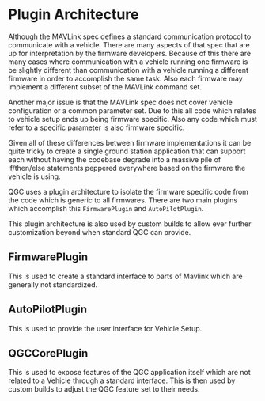 # Plugin Architecture

Although the MAVLink spec defines a standard communication protocol to communicate with a vehicle. There are many aspects of that spec that are up for interpretation by the firmware developers. Because of this there are many cases where communication with a vehicle running one firmware is be slightly different than communication with a vehicle running a different firmware in order to accomplish the same task. Also each firmware may implement a different subset of the MAVLink command set.

Another major issue is that the MAVLink spec does not cover vehicle configuration or a common parameter set. Due to this all code which relates to vehicle setup ends up being firmware specific. Also any code which must refer to a specific parameter is also firmware specific.

Given all of these differences between firmware implementations it can be quite tricky to create a single ground station application that can support each without having the codebase degrade into a massive pile of if/then/else statements peppered everywhere based on the firmware the vehicle is using.

QGC uses a plugin architecture to isolate the firmware specific code from the code which is generic to all firmwares. There are two main plugins which accomplish this `FirmwarePlugin` and `AutoPilotPlugin`.

This plugin architecture is also used by custom builds to allow ever further customization beyond when standard QGC can provide.

## FirmwarePlugin

This is used to create a standard interface to parts of Mavlink which are generally not standardized.

## AutoPilotPlugin

This is used to provide the user interface for Vehicle Setup.

## QGCCorePlugin

This is used to expose features of the QGC application itself which are not related to a Vehicle through a standard interface. This is then used by custom builds to adjust the QGC feature set to their needs.

